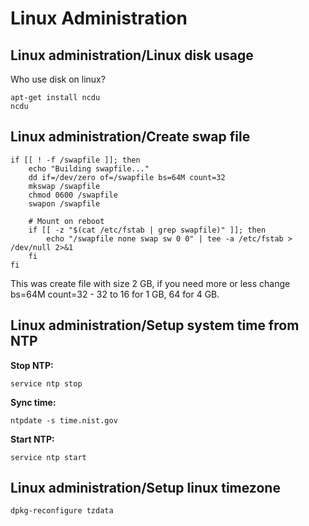 Linux Administration
========

## Linux administration/Linux disk usage


Who use disk on linux?

```
apt-get install ncdu
ncdu
```

## Linux administration/Create swap file

```
if [[ ! -f /swapfile ]]; then
    echo "Building swapfile..."
    dd if=/dev/zero of=/swapfile bs=64M count=32
    mkswap /swapfile
    chmod 0600 /swapfile
    swapon /swapfile

    # Mount on reboot
    if [[ -z "$(cat /etc/fstab | grep swapfile)" ]]; then
        echo "/swapfile none swap sw 0 0" | tee -a /etc/fstab > /dev/null 2>&1
    fi
fi
```

This was create file with size 2 GB, if you need more or less change bs=64M count=32 - 32 to 16 for 1 GB, 64 for 4 GB.

## Linux administration/Setup system time from NTP


**Stop NTP:**

```
service ntp stop
```

**Sync time:**

```
ntpdate -s time.nist.gov
```

**Start NTP:**

```
service ntp start
```

## Linux administration/Setup linux timezone

```
dpkg-reconfigure tzdata
```
